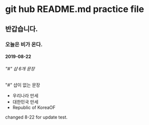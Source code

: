 
# git hub README.md practice file
## 반갑습니다.
### 오늘은 비가 온다.
#### 2019-08-22
###### "#" 샵 6개 문장
"#" 샵이 없는 문장

* 우리나라 만세
* 대한민국 만세
* Republic of KoreaOF

changed 8-22 for update test.
